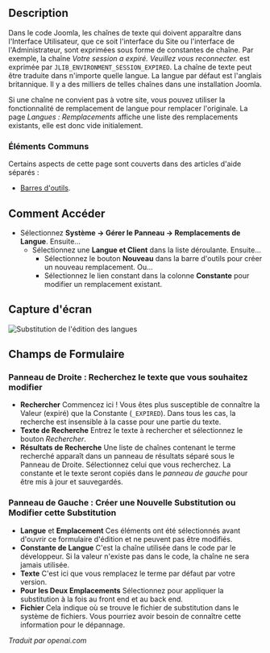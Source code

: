 <!-- Filename: Help4.x:Languages:_Edit_Override / Display title: Langues : Substitutions de traduction -->

## Description

Dans le code Joomla, les chaînes de texte qui doivent apparaître dans l'Interface Utilisateur, que ce soit l'interface du Site ou l'interface de l'Administrateur, sont exprimées sous forme de constantes de chaîne. Par exemple, la chaîne *Votre session a expiré. Veuillez vous reconnecter.* est exprimée par
`JLIB_ENVIRONMENT_SESSION_EXPIRED`. La chaîne de texte peut être traduite dans n'importe quelle langue. La langue par défaut est l'anglais britannique. Il y a des milliers de telles chaînes dans une installation Joomla.

Si une chaîne ne convient pas à votre site, vous pouvez utiliser la fonctionnalité de remplacement de langue pour remplacer l'originale. La page *Langues : Remplacements* affiche une liste des remplacements existants, elle est donc vide initialement.

### Éléments Communs

Certains aspects de cette page sont couverts dans des articles d'aide séparés :

* [Barres d'outils](jdocmanual?article=help/common-elements/toolbars).

## Comment Accéder

- Sélectionnez **Système → Gérer le Panneau → Remplacements de Langue**. Ensuite...
  - Sélectionnez une **Langue et Client** dans la liste déroulante. Ensuite...
    - Sélectionnez le bouton **Nouveau** dans la barre d'outils pour créer un nouveau remplacement.
      Ou...
    - Sélectionnez le lien constant dans la colonne **Constante** pour modifier un remplacement existant.

## Capture d'écran

![Substitution de l'édition des langues](../../../fr/images/languages/languages-edit-override.png)

## Champs de Formulaire

### Panneau de Droite : Recherchez le texte que vous souhaitez modifier

- **Rechercher** Commencez ici ! Vous êtes plus susceptible de connaître la Valeur
  (expiré) que la Constante (`_EXPIRED`). Dans tous les cas, la recherche est
  insensible à la casse pour une partie du texte.
- **Texte de Recherche** Entrez le texte à rechercher et sélectionnez le bouton *Rechercher*.
- **Résultats de Recherche** Une liste de chaînes contenant le terme recherché
  apparaît dans un panneau de résultats séparé sous le Panneau de Droite. Sélectionnez 
  celui que vous recherchez. La constante et le texte seront copiés dans le
  *panneau de gauche* pour être mis à jour et sauvegardés.

### Panneau de Gauche : Créer une Nouvelle Substitution ou Modifier cette Substitution

- **Langue** et **Emplacement** Ces éléments ont été sélectionnés avant d'ouvrir ce
  formulaire d'édition et ne peuvent pas être modifiés.
- **Constante de Langue** C'est la chaîne utilisée dans le code par le
  développeur. Si la valeur n'existe pas dans le code, la chaîne ne sera
  jamais utilisée.
- **Texte** C'est ici que vous remplacez le terme par défaut par votre
  version.
- **Pour les Deux Emplacements** Sélectionnez pour appliquer la substitution à la fois au front end et
  au back end.
- **Fichier** Cela indique où se trouve le fichier de substitution dans le système de fichiers. Vous pourriez avoir besoin de connaître cette information pour le dépannage.

*Traduit par openai.com*


